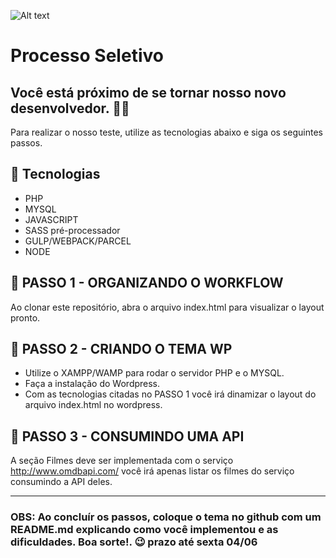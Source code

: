 ![Alt text](https://www.convertte.com.br/cvtt/wp-content/themes/cvtt_v3/assets/images/logo.png)

# Processo Seletivo
## Você está próximo de se tornar nosso novo desenvolvedor. 🐱‍💻

Para realizar o nosso teste, utilize as tecnologias abaixo e siga os seguintes passos. 

## 🚀 Tecnologias ##
- PHP
- MYSQL
- JAVASCRIPT
- SASS pré-processador
- GULP/WEBPACK/PARCEL
- NODE

## 📑 PASSO 1 - ORGANIZANDO O WORKFLOW
Ao clonar este repositório, abra o arquivo index.html para visualizar o layout pronto.

## 📑 PASSO 2 - CRIANDO O TEMA WP
 - Utilize o XAMPP/WAMP para rodar o servidor PHP e o MYSQL. 
 - Faça a instalação do Wordpress.
 - Com as tecnologias citadas no PASSO 1 você irá dinamizar o layout do arquivo index.html no wordpress.

## 📑 PASSO 3 - CONSUMINDO UMA API
A seção Filmes deve ser implementada com o serviço http://www.omdbapi.com/ 
você irá apenas listar os filmes do serviço consumindo a API deles.

---

### OBS: Ao concluír os passos, coloque o tema no github com um README.md explicando como você implementou e as dificuldades. Boa sorte!. 😉 prazo até sexta 04/06